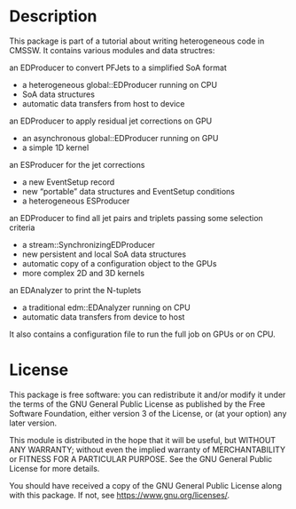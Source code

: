 # Description

This package is part of a tutorial about writing heterogeneous code in CMSSW.
It contains various modules and data structres:
    
an EDProducer to convert PFJets to a simplified SoA format
  - a heterogeneous global::EDProducer running on CPU
  - SoA data structures
  - automatic data transfers from host to device
    
an EDProducer to apply residual jet corrections on GPU
  - an asynchronous global::EDProducer running on GPU
  - a simple 1D kernel
    
an ESProducer for the jet corrections
  - a new EventSetup record
  - new “portable” data structures and EventSetup conditions
  - a heterogeneous ESProducer
    
an EDProducer to find all jet pairs and triplets passing some selection criteria
  - a stream::SynchronizingEDProducer
  - new persistent and local SoA data structures
  - automatic copy of a configuration object to the GPUs
  - more complex 2D and 3D kernels
    
an EDAnalyzer to print the N-tuplets
  - a traditional edm::EDAnalyzer running on CPU
  - automatic data transfers from device to host

It also contains a configuration file to run the full job on GPUs or on CPU.    


# License

This package is free software: you can redistribute it and/or modify it under the terms of
the GNU General Public License as published by the Free Software Foundation, either
version 3 of the License, or (at your option) any later version.

This module is distributed in the hope that it will be useful, but WITHOUT ANY
WARRANTY; without even the implied warranty of MERCHANTABILITY or FITNESS FOR
A PARTICULAR PURPOSE. See the GNU General Public License for more details.

You should have received a copy of the GNU General Public License along with this
package. If not, see <https://www.gnu.org/licenses/>.
